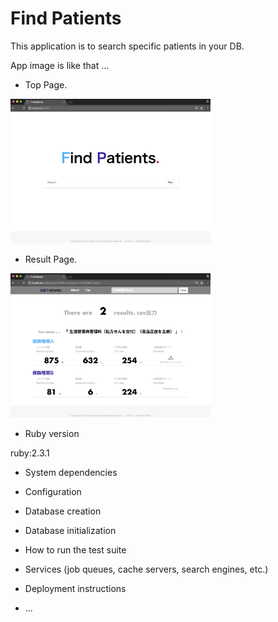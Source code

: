 # Find Patients

This application is to search specific patients in your DB.

App image is like that ...

* Top Page.
<img src="https://github.com/sasakiK/Images/blob/master/findpatients_top.png?raw=true" width="320px">

* Result Page.
<img src="https://github.com/sasakiK/Images/blob/master/findpatients_result.png?raw=true" width="320px">

* Ruby version

ruby:2.3.1

* System dependencies

* Configuration

* Database creation

* Database initialization

* How to run the test suite

* Services (job queues, cache servers, search engines, etc.)

* Deployment instructions

* ...
